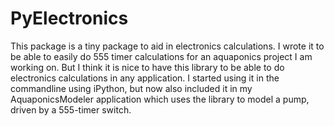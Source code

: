 # PyElectronics
This package is a tiny package to aid in electronics calculations. I wrote it to be able to easily do 555 timer calculations for an aquaponics project I am working on. But I think it is nice to have this library to be able to do electronics calculations in any application. I started using it in the commandline using iPython, but now also included it in my AquaponicsModeler application which uses the library to model a pump, driven by a 555-timer switch.

